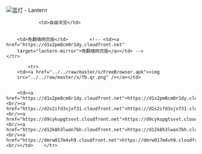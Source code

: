 

<img src="../../raw/master/x/8e0a2b81.c82003be.LanternYellow2.png" alt="蓝灯 - Lantern"/>
<table>
    <tr>
                
                <td>自由浏览</td>
        
        
        <td>免翻墙网页版</td>        <!-- <td><a href="https://d1x2pm8cm8r1dy.cloudfront.net"
        target="lantern-mirror">免翻墙网页版</a></td> -->
    </tr>
    
            <tr>
        <td><a href="../../raw/master/x/FreeBrowser.apk"><img
        src="../../raw/master/x/fb.qr.png" /></a></td>

        
        <td><a href="https://d1x2pm8cm8r1dy.cloudfront.net">https://d1x2pm8cm8r1dy.cloudfront.net</a><br/><a href="https://d2s2ifd3sjxf31.cloudfront.net">https://d2s2ifd3sjxf31.cloudfront.net</a><br/><a href="https://d9cykupgtsvvt.cloudfront.net">https://d9cykupgtsvvt.cloudfront.net</a><br/><a href="https://d12k8h3lwan7bh.cloudfront.net">https://d12k8h3lwan7bh.cloudfront.net</a><br/><a href="https://dmrw017m4vh9.cloudfront.net">https://dmrw017m4vh9.cloudfront.net</a><br/></td>    </tr>
</table>
